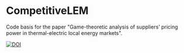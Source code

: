 # CompetitiveLEM
Code basis for the paper "Game-theoretic analysis of suppliers’ pricing power in thermal-electric local energy markets". 

[![DOI](https://img.shields.io/badge/DOI-energy.2024.133591-blue)](https://doi.org/10.1016/j.energy.2024.133591)

